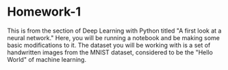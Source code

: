 # Homework-1

This is from the section of Deep Learning with Python titled "A first look at a neural network."  Here, you will be running a notebook and be making some basic modifications to it.  The dataset you will be working with is a set of handwritten images from the MNIST dataset, considered to be the "Hello World" of machine learning.
